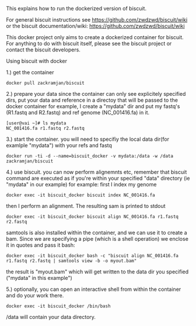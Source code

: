 This explains how to run the dockerized version of biscuit. 

For general biscuit instructions see https://github.com/zwdzwd/biscuit/wiki
or the biscuit documentation/wiki: https://github.com/zwdzwd/biscuit/wiki

This docker project only aims to create a dockerized container for biscuit. For anything to do with biscuit itself, please see the biscuit project or contact the biscuit developers.
 

Using biscuit with docker

1.) get the container 

	docker pull zackramjan/biscuit

2.) prepare your data
since the container can only see explicitely specified dirs, put your data and reference in a directoy that will be passed to the docker container
for example, I create a "mydata" dir and put my fastq's (R1.fastq and R2.fastq) and ref genome (NC_001416.fa) in it.

	[user@vai ~]# ls mydata
	NC_001416.fa r1.fastq r2.fastq

3.) start the container.  you will need to specifiy the local data dir(for examlple "mydata") with your refs and fastq

	docker run -ti -d --name=biscuit_docker -v mydata:/data -w /data zackramjan/biscuit

4.) use biscuit. you can now perform alignemnts etc, remember that biscuit command are executed as if you're within your specified "data" directory (ie "mydata" in our example)
for example: first I index my genome

	docker exec -it biscuit_docker biscuit index NC_001416.fa

then I perform an alignment. The resulting sam is printed to stdout

	docker exec -it biscuit_docker biscuit align NC_001416.fa r1.fastq r2.fastq 

samtools is also installed within the container, and we can use it to create a bam. Since we are specifying a pipe (which is a shell operation) we enclose it in quotes and pass it bash: 

	docker exec -it biscuit_docker bash -c "biscuit align NC_001416.fa r1.fastq r2.fastq | samtools view -b -o myout.bam"

the result is "myout.bam" which will get written to the data dir you specified ("mydata" in this example")

5.) optionally, you can open an interactive shell from within the container and do your work there.

	docker exec -it biscuit_docker /bin/bash

/data will contain your data directory.

